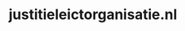 ---
layout: post
title:  "justitieleictorganisatie.nl"
internal_url:  "/data/justitieleictorganisatie.nl.html"
categories: dutchgov
---